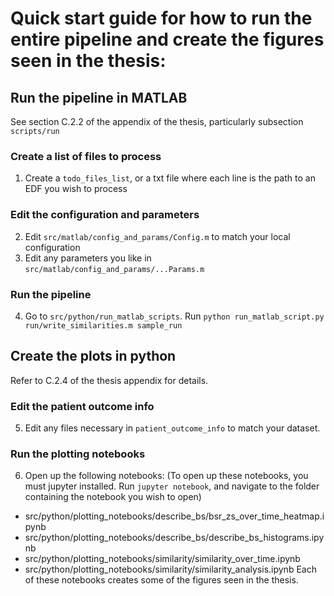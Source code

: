 # Quick start guide for how to run the entire pipeline and create the figures seen in the thesis:
## Run the pipeline in MATLAB
See section C.2.2 of the appendix of the thesis, particularly subsection `scripts/run`
### Create a list of files to process
1. Create a `todo_files_list`, or a txt file where each line is the path to an EDF you wish to process
### Edit the configuration and parameters
2. Edit `src/matlab/config_and_params/Config.m` to match your local configuration
3. Edit any parameters you like in `src/matlab/config_and_params/...Params.m`
### Run the pipeline
4. Go to `src/python/run_matlab_scripts`. Run `python run_matlab_script.py run/write_similarities.m sample_run`
## Create the plots in python
Refer to C.2.4 of the thesis appendix for details.
### Edit the patient outcome info
5. Edit any files necessary in `patient_outcome_info` to match your dataset. 
### Run the plotting notebooks
6. Open up the following notebooks:
(To open up these notebooks, you must jupyter installed. Run `jupyter notebook`, and navigate to the folder containing the notebook you wish to open)
- src/python/plotting_notebooks/describe_bs/bsr_zs_over_time_heatmap.ipynb
- src/python/plotting_notebooks/describe_bs/describe_bs_histograms.ipynb
- src/python/plotting_notebooks/similarity/similarity_over_time.ipynb
- src/python/plotting_notebooks/similarity/similarity_analysis.ipynb
Each of these notebooks creates some of the figures seen in the thesis. 
